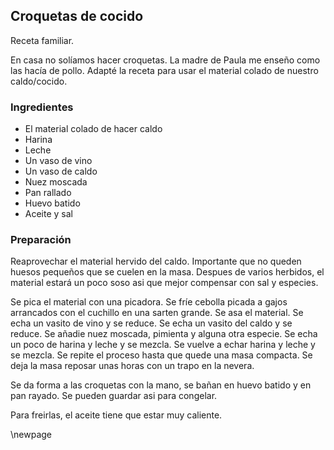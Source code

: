## Croquetas de cocido

Receta familiar.

En casa no solíamos hacer croquetas.
La madre de Paula me enseño como las hacía de pollo.
Adapté la receta para usar el material colado de 
nuestro caldo/cocido.

### Ingredientes

- El material colado de hacer caldo
- Harina
- Leche
- Un vaso de vino
- Un vaso de caldo
- Nuez moscada
- Pan rallado
- Huevo batido
- Aceite y sal

### Preparación

Reaprovechar el material hervido del caldo.
Importante que no queden huesos pequeños que se cuelen en la masa.
Despues de varios herbidos, el material estará un poco soso asi que mejor compensar con sal y especies.

Se pica el material con una picadora.
Se fríe cebolla picada a gajos arrancados con el cuchillo en una sarten grande.
Se asa el material.
Se echa un vasito de vino y se reduce.
Se echa un vasito del caldo y se reduce.
Se añadie nuez moscada, pimienta y alguna otra especie.
Se echa un poco de harina y leche y se mezcla.
Se vuelve a echar harina y leche y se mezcla.
Se repite el proceso hasta que quede una masa compacta.
Se deja la masa reposar unas horas con un trapo en la nevera.

Se da forma a las croquetas con la mano, se bañan en huevo batido
y en pan rayado.
Se pueden guardar asi para congelar.

Para freirlas, el aceite tiene que estar muy caliente.



\newpage


